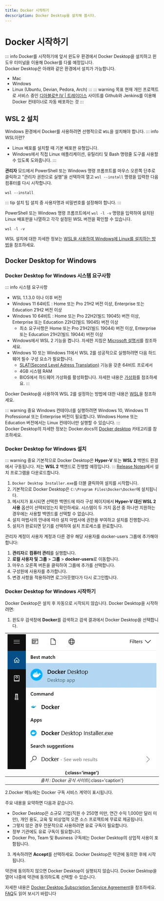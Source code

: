 ```yaml
---
title: Docker 시작하기
decscription: Docker Desktop을 설치해 봅시다.
---
```

# Docker 시작하기
::: info Docker를 시작하기에 앞서
윈도우 환경에서 Docker Desktop을 설치하고 윈도우 터미널을 이용해 Docker를 다룰 예정입니다.\
Docker Desktop은 아래와 같은 환경에서 설치가 가능합니다.
* Mac
* Windows
* Linux (Ubuntu, Devian, Pedora, Arch)
:::
::: warning 목표
현재 개인 프로젝트로 서비스 중인 [디아블로® IV | 트레이더스](https://d4.tradurs.com/) 사이트를 Github와 Jenkins를 이용해 Docker 컨테이너로 자동 배포하는 것
:::

## WSL 2 설치
Windows 환경에서 Docker를 사용하려면 선행적으로 `WSL`을 설치해야 합니다.
::: info WSL이란?
* Linux 배포를 설치할 때 기본 배포판 유형입니다. 
* Windows에서 직접 Linux 애플리케이션, 유틸리티 및 Bash 명령줄 도구를 사용할 수 있도록 도와줍니다.
:::

**관리자** 모드에서 PowerShell 또는 Windows 명령 프롬프트를 마우스 오른쪽 단추로 클릭하고 "관리자 권한으로 실행"을 선택하여 열고 `wsl --install` 명령을 입력한 다음 컴퓨터를 다시 시작합니다.
```Shell
wsl --install
```

::: tip 설치 팁
설치 중 사용자명과 비밀번호를 설정해야 합니다.
:::

PowerShell 또는 Windows 명령 프롬프트에서 `wsl -l -v` 명령을 입력하여 설치된 Linux 배포판을 나열하고 각각 설정된 WSL 버전을 확인할 수 있습니다.
```Shell
wsl -l -v
```

WSL 설치에 대한 자세한 정보는 [WSL을 사용하여 Windows에 Linux를 설치하는 방법](https://learn.microsoft.com/ko-kr/windows/wsl/install)을 참조하세요.

## Docker Desktop for Windows
### Docker Desktop for Windows 시스템 요구사항
::: info 시스템 요구사항
* WSL 1.1.3.0 이나 이후 버전
* Windows 11 64비트 : Home 또는 Pro 21H2 버전 이상, Enterprise 또는 Education 21H2 버전 이상
* Windows 10 64비트 : Home 또는 Pro 22H2(빌드 19045) 버전 이상, Enterprise 또는 Education 22H2(빌드 19045) 버전 이상
    * 최소 요구사항은 Home 또는 Pro 21H2(빌드 19044) 버전 이상, Enterprise 또는 Education 21H2(빌드 19044) 버전 이상
* Windows에서 WSL 2 기능을 켭니다. 자세한 지침은 [Microsoft 설명서](https://docs.microsoft.com/en-us/windows/wsl/install-win10)를 참조하세요.
* Windows 10 또는 Windows 11에서 WSL 2를 성공적으로 실헹하려면 다음 하드웨어 필수 구성 요소가 필요합니다.
    * [SLAT(Second Level Adress Translation)](https://en.wikipedia.org/wiki/Second_Level_Address_Translation) 기능을 갖춘 64비트 프로세서
    * 4GB 시스템 RAM
    * BIOS에서 하드웨어 가상화를 활성화합니다. 자세한 내용은 [가상화](https://docs.docker.com/desktop/troubleshoot/topics/#virtualization)를 참조하세요.
:::

Docker Desktop을 사용하여 WSL 2를 설정하는 방법에 대한 내용은 [WSL](https://docs.docker.com/desktop/wsl/)을 참조하세요.

::: warning 중요
Windows 컨테이너를 실행하려면 Windows 10, Windows 11 Professional 또는 Enterprise 버전이 필요합니다. Windows Home 또는 Education 버전에서는 Linux 컨테이너만 실행할 수 있습니다.
:::
\
Docker Desktop의 자세한 정보는 Docker.docs의 [Docker desktop](https://docs.docker.com/desktop/) 카테고리를 참조하세요.

### Docker Desktop for Windows 설치
::: warning 중요
기본적으로 Docker Desktop은 **Hyper-V** 또는 **WSL 2** 백엔드 환경에서 구동됩니다. 저는 **WSL 2** 백엔드로 진행할 예정입니다.
:::
[Release Notes](https://docs.docker.com/desktop/release-notes/)에서 설치 프로그램을 다운로드합니다.

1. `Docker Desktop Installer.exe`를 더블 클릭하여 설치를 시작합니다. 
1. 기본적으로 Docker Desktop은 `C:\Program Files\Docker\Docker`에 설치됩니다.
1. 메시지가 표시되면 선택한 백엔드에 따라 구성 페이지에서 **Hyper-V 대신 WSL 2 사용** 옵션이 선택되었는지 확인하세요. 시스템이 두 가지 옵션 중 하나만 지원하는 경우에는 사용할 백엔드를 선택할 수 없습니다.
1. 설치 마법사의 안내에 따라 설치 마법사에 권한을 부여하고 설치를 진행합니다.
1. 설치가 완료되면 닫기를 선택하여 설치 프로세스를 완료합니다.

관리자 계정이 사용자 계정과 다른 경우 해당 사용자를 docker-users 그룹에 추가해야 합니다:
1. **관리자**로 **컴퓨터 관리**를 실행합니다.
1. **로컬 사용자 및 그룹** > **그룹** > **docker-users**로 이동합니다.
1. 마우스 오른쪽 버튼을 클릭하여 그룹에 추가를 선택합니다.
1. 구성원에 사용자를 추가합니다.
1. 변경 사항을 적용하려면 로그아웃했다가 다시 로그인합니다.

### Docker Desktop for Windows 시작하기

Docker Desktop은 설치 후 자동으로 시작되지 않습니다. Docker Desktop을 시작하려면:
1. 윈도우 검색창에 **Docker**를 검색하고 검색 결과에서 Docker Desktop을 선택합니다.

|![Docker Descktop 시작하기](./images/start/docker-app-search.webp){:class='image'}|
|:--:|
| *출처 : Docker 공식 사이트*{:class='caption'} |

2.Docker 메뉴에는 Docker 구독 서비스 계약이 표시됩니다.

주요 내용을 요약하면 다음과 같습니다.

* Docker Desktop은 소규모 기업(직원 수 250명 미만, 연간 수익 1,000만 달러 미만), 개인 용도, 교육 및 비상업적 오픈 소스 프로젝트에 무료로 제공됩니다.
* 그렇지 않은 경우 전문적으로 사용하려면 유료 구독이 필요합니다.
* 정부 기관에도 유료 구독이 필요합니다.
* Docker Pro, Team 및 Business 구독에는 Docker Desktop의 상업적 사용이 포함됩니다.

3. 계속하려면 **Accept**를 선택하세요. Docker Desktop은 약관에 동의한 후에 시작됩니다.

약관에 동의하지 않으면 Docker Desktop이 실행되지 않습니다. Docker Desktop을 열어 나중에 약관에 동의하도록 선택할 수 있습니다.

자세한 내용은 [Docker Desktop Subscription Service Agreement](https://www.docker.com/legal/docker-subscription-service-agreement/)을 참조하세요. [FAQ](https://www.docker.com/pricing/faq/)도 읽어 보시기 바랍니다 